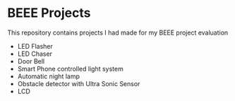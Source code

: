 # BEEE Projects

This repository contains projects I had made for my BEEE project evaluation

- LED Flasher
- LED Chaser
- Door Bell
- Smart Phone controlled light system
- Automatic night lamp
- Obstacle detector with Ultra Sonic Sensor
- LCD
